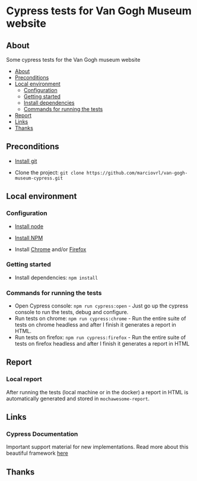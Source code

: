 # Cypress tests for Van Gogh Museum website

## About
Some cypress tests for the Van Gogh museum website


* [About](#About)
* [Preconditions](#Preconditions)
* [Local environment](#Local-environment)
    * [Configuration](#Configuration)
    * [Getting started](#Getting-started)
    * [Install dependencies](#Install-dependencies)
    * [Commands for running the tests](#Commands-for-running-the-tests)
* [Report](#Report)
* [Links](#Links)
* [Thanks](#Thanks)

## Preconditions
-  [Install git](https://git-scm.com/book/en/v2/Getting-Started-Installing-Git)

-  Clone the project: 
`git clone https://github.com/marciovrl/van-gogh-museum-cypress.git`

## Local environment

### Configuration
- [Install node](https://www.techgalery.com/2019/12/how-to-install-nodejs-and-npm-on.html)

- [Install NPM](https://www.techgalery.com/2019/12/how-to-install-nodejs-and-npm-on.html)

- Install [Chrome](https://support.google.com/chrome/answer/95346?co=GENIE.Platform%3DDesktop&hl=en-GB) and/or [Firefox](https://support.mozilla.org/en-US/kb/install-firefox-linux)

### Getting started

- Install dependencies: `npm install`

### Commands for running the tests
- Open Cypress console: `npm run cypress:open` - Just go up the cypress console to run the tests, debug and configure.
- Run tests on chrome: `npm run cypress:chrome` - Run the entire suite of tests on chrome headless and after I finish it generates a report in HTML.
- Run tests on firefox: `npm run cypress:firefox` - Run the entire suite of tests on firefox headless and after I finish it generates a report in HTML

## Report

### Local report
After running the tests (local machine or in the docker) a report in HTML is automatically generated and stored in `mochawesome-report`.

## Links

### Cypress Documentation
Important support material for new implementations. Read more about this beautiful framework [here](https://docs.cypress.io/guides/overview/why-cypress)


## Thanks
